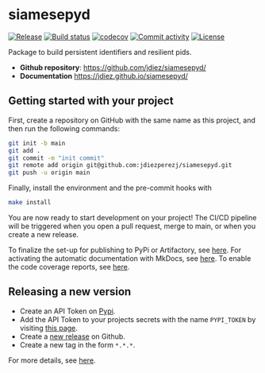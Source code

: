 # siamesepyd

[![Release](https://img.shields.io/github/v/release/jdiezperezj/siamesepyd)](https://img.shields.io/github/v/release/jdiezperezj/siamesepyd)
[![Build status](https://img.shields.io/github/actions/workflow/status/jdiezperezj/siamesepyd/main.yml?branch=main)](https://github.com/jdiezperezj/siamesepyd/actions/workflows/main.yml?query=branch%3Amain)
[![codecov](https://codecov.io/gh/jdiezperezj/siamesepyd/branch/main/graph/badge.svg)](https://codecov.io/gh/jdiezperezj/siamesepyd)
[![Commit activity](https://img.shields.io/github/commit-activity/m/jdiezperezj/siamesepyd)](https://img.shields.io/github/commit-activity/m/jdiezperezj/siamesepyd)
[![License](https://img.shields.io/github/license/jdiezperezj/siamesepyd)](https://img.shields.io/github/license/jdiezperezj/siamesepyd)

Package to build persistent identifiers and resilient pids.

- **Github repository**: <https://github.com/jdiez/siamesepyd/>
- **Documentation** <https://jdiez.github.io/siamesepyd/>

## Getting started with your project

First, create a repository on GitHub with the same name as this project, and then run the following commands:

```bash
git init -b main
git add .
git commit -m "init commit"
git remote add origin git@github.com:jdiezperezj/siamesepyd.git
git push -u origin main
```

Finally, install the environment and the pre-commit hooks with

```bash
make install
```

You are now ready to start development on your project!
The CI/CD pipeline will be triggered when you open a pull request, merge to main, or when you create a new release.

To finalize the set-up for publishing to PyPi or Artifactory, see [here](https://fpgmaas.github.io/cookiecutter-poetry/features/publishing/#set-up-for-pypi).
For activating the automatic documentation with MkDocs, see [here](https://fpgmaas.github.io/cookiecutter-poetry/features/mkdocs/#enabling-the-documentation-on-github).
To enable the code coverage reports, see [here](https://fpgmaas.github.io/cookiecutter-poetry/features/codecov/).

## Releasing a new version

- Create an API Token on [Pypi](https://pypi.org/).
- Add the API Token to your projects secrets with the name `PYPI_TOKEN` by visiting [this page](https://github.com/jdiezperezj/siamesepyd/settings/secrets/actions/new).
- Create a [new release](https://github.com/jdiezperezj/siamesepyd/releases/new) on Github.
- Create a new tag in the form `*.*.*`.

For more details, see [here](https://fpgmaas.github.io/cookiecutter-poetry/features/cicd/#how-to-trigger-a-release).
